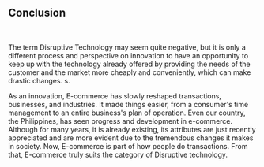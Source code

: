 <section class="no-padding" id="sources">
         <aside class="bg=dark">
      <div class="container text-center">
          <div class="call-to-action">
		  <h2>Conclusion</h2>
		 <br>
<p>The term Disruptive Technology may seem quite negative, but it is only a different process and perspective on innovation to have an opportunity to keep up with the technology already offered by providing the needs of the customer and the market more cheaply and conveniently, which can make drastic changes. 
	s.</p>
				  
<p>As an innovation,  E-commerce has slowly reshaped transactions, businesses, and industries. It made things easier, from a consumer's time management to an entire business's plan of operation. Even our country, the Philippines, has seen progress and development in e-commerce. Although for many years, it is already existing, its attributes are just recently appreciated and are more evident due to the tremendous changes it makes in society. Now, E-commerce is part of how people do transactions. From that, E-commerce truly suits the category of Disruptive technology. </p>
			  
          
  </aside>

</section>

